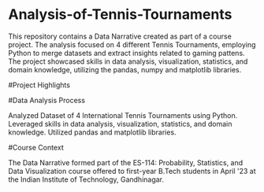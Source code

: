 # Analysis-of-Tennis-Tournaments
This repository contains a Data Narrative created as part of a course project. The analysis focused on 4 different Tennis Tournaments, employing Python to merge datasets and extract insights related to gaming pattens. The project showcased skills in data analysis, visualization, statistics, and domain knowledge, utilizing the pandas, numpy and matplotlib libraries.

#Project Highlights

#Data Analysis Process

Analyzed Dataset of 4 International Tennis Tournaments using Python.
Leveraged skills in data analysis, visualization, statistics, and domain knowledge.
Utilized pandas and matplotlib libraries.

#Course Context

The Data Narrative formed part of the ES-114: Probability, Statistics, and Data Visualization course offered to first-year B.Tech students in April '23 at the Indian Institute of Technology, Gandhinagar.
